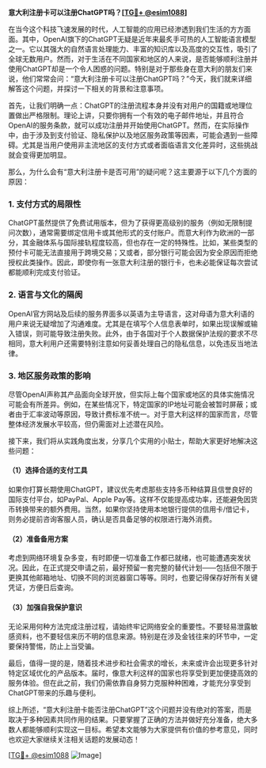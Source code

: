 **意大利注册卡可以注册ChatGPT吗？[[TG💪+ @esim1088](https://t.me/s/esim1088)]**

在当今这个科技飞速发展的时代，人工智能的应用已经渗透到我们生活的方方面面。其中，OpenAI旗下的ChatGPT无疑是近年来最炙手可热的人工智能语言模型之一。它以其强大的自然语言处理能力、丰富的知识库以及高度的交互性，吸引了全球无数用户。然而，对于生活在不同国家和地区的人来说，是否能够顺利注册并使用ChatGPT却是一个令人困惑的问题。特别是对于那些身在意大利的朋友们来说，他们常常会问：“意大利注册卡可以注册ChatGPT吗？”今天，我们就来详细解答这个问题，并探讨一下相关的背景和注意事项。

首先，让我们明确一点：ChatGPT的注册流程本身并没有对用户的国籍或地理位置做出严格限制。理论上讲，只要你拥有一个有效的电子邮件地址，并且符合OpenAI的服务条款，就可以成功注册并开始使用ChatGPT。然而，在实际操作中，由于涉及到支付验证、隐私保护以及地区服务政策等因素，可能会遇到一些障碍。尤其是当用户使用非主流地区的支付方式或者面临语言文化差异时，这些挑战就会变得更加明显。

那么，为什么会有“意大利注册卡是否可用”的疑问呢？这主要源于以下几个方面的原因：

### 1. **支付方式的局限性**
   ChatGPT虽然提供了免费试用版本，但为了获得更高级别的服务（例如无限制提问次数），通常需要绑定信用卡或其他形式的支付账户。而意大利作为欧洲的一部分，其金融体系与国际接轨程度较高，但也存在一定的特殊性。比如，某些类型的预付卡可能无法直接用于跨境交易；又或者，部分银行可能会因为安全原因而拒绝授权此类操作。因此，即使你有一张意大利注册的银行卡，也未必能保证每次尝试都能顺利完成支付验证。

### 2. **语言与文化的隔阂**
   OpenAI官方网站及后续的服务界面多以英语为主导语言，这对母语为意大利语的用户来说无疑增加了沟通难度。尤其是在填写个人信息表单时，如果出现误解或输入错误，则可能导致注册失败。此外，由于各国对于个人数据保护法规的要求不尽相同，意大利用户还需要特别注意如何妥善处理自己的隐私信息，以免违反当地法律。

### 3. **地区服务政策的影响**
   尽管OpenAI声称其产品面向全球开放，但实际上每个国家或地区的具体实施情况可能会有所差异。例如，在某些情况下，特定国家的IP地址可能会被暂时屏蔽；或者由于汇率波动等原因，导致计费标准不统一。对于意大利这样的国家而言，尽管整体经济发展水平较高，但仍需面对上述潜在风险。

接下来，我们将从实践角度出发，分享几个实用的小贴士，帮助大家更好地解决这些问题：

#### （1）选择合适的支付工具
如果你打算长期使用ChatGPT，建议优先考虑那些支持多币种结算且信誉良好的国际支付平台，如PayPal、Apple Pay等。这样不仅能提高成功率，还能避免因货币转换带来的额外费用。当然，如果你坚持使用本地银行提供的信用卡/借记卡，则务必提前咨询客服人员，确认是否具备足够的权限进行海外消费。

#### （2）准备备用方案
考虑到网络环境复杂多变，有时即便一切准备工作都已就绪，也可能遭遇突发状况。因此，在正式提交申请之前，最好预留一套完整的替代计划——包括但不限于更换其他邮箱地址、切换不同的浏览器窗口等等。同时，也要记得保存好所有关键凭证，方便日后查询。

#### （3）加强自我保护意识
无论采用何种方法完成注册过程，请始终牢记网络安全的重要性。不要轻易泄露敏感资料，也不要轻信来历不明的信息来源。特别是在涉及金钱往来的环节中，一定要保持警惕，防止上当受骗。

最后，值得一提的是，随着技术进步和社会需求的增长，未来或许会出现更多针对特定区域优化的产品版本。届时，像意大利这样的国家也将享受到更加便捷高效的服务体验。但在此之前，我们仍需依靠自身努力克服种种困难，才能充分享受到ChatGPT带来的乐趣与便利。

综上所述，“意大利注册卡能否注册ChatGPT”这个问题并没有绝对的答案，而是取决于多种因素共同作用的结果。只要掌握了正确的方法并做好充分准备，绝大多数人都能够顺利实现这一目标。希望本文能够为大家提供有价值的参考意见，同时也欢迎大家继续关注相关话题的发展动态！

[[TG💪+ @esim1088](https://t.me/s/esim1088) ![Image](https://i.postimg.cc/4NQfJmqS/Snipaste-2025-05-13-00-14-12.png)]